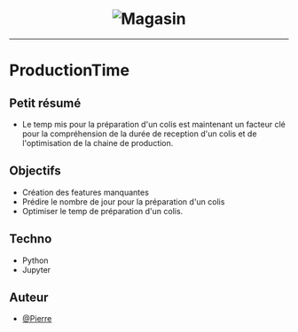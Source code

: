 
<h1 align="center">
  <img src="./Assets/pictures/header.jpg" alt="Magasin" />
</h1>

---

# ProductionTime
## Petit résumé

- Le temp mis pour la préparation d'un colis est maintenant un facteur clé pour la compréhension de la durée de reception d'un colis et de l'optimisation de la chaine de production.

## Objectifs

- Création des features manquantes
- Prédire le nombre de jour pour la préparation d'un colis
- Optimiser le temp de préparation d'un colis.

## Techno

- Python
- Jupyter

## Auteur

- [@Pierre](https://github.com/Pierre-Portfolio)
